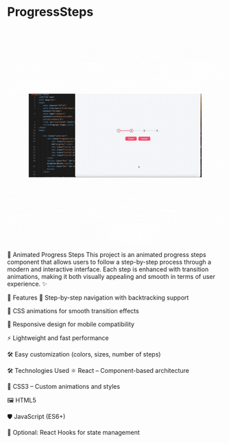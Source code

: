 # ProgressSteps

![](./src/ProgressSteps.gif)

🚀 Animated Progress Steps
This project is an animated progress steps component that allows users to follow a step-by-step process through a modern and interactive interface.
Each step is enhanced with transition animations, making it both visually appealing and smooth in terms of user experience. ✨

🎯 Features
🔄 Step-by-step navigation with backtracking support

🎨 CSS animations for smooth transition effects

📱 Responsive design for mobile compatibility

⚡ Lightweight and fast performance

🛠 Easy customization (colors, sizes, number of steps)

🛠 Technologies Used
⚛️ React – Component-based architecture

🎨 CSS3 – Custom animations and styles

🖼 HTML5

🛡 JavaScript (ES6+)

🎯 Optional: React Hooks for state management

